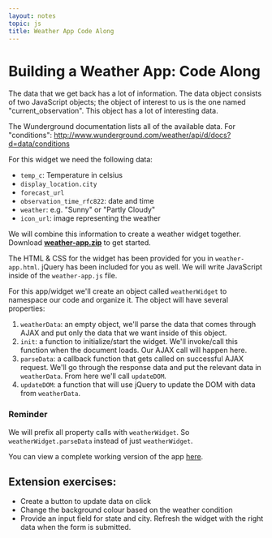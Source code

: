 ```yaml
---
layout: notes
topic: js
title: Weather App Code Along
---
```


# Building a Weather App: Code Along

The data that we get back has a lot of information. The data object consists of two JavaScript objects; the object of interest to us is the one named "current_observation". This object has a lot of interesting data.

The Wunderground documentation lists all of the available data. For "conditions": http://www.wunderground.com/weather/api/d/docs?d=data/conditions

For this widget we need the following data:

* `temp_c`: Temperature in celsius
* `display_location.city`
* `forecast_url`
* `observation_time_rfc822`: date and time
* `weather`: e.g. "Sunny" or "Partly Cloudy"
* `icon_url`: image representing the weather


We will combine this information to create a weather widget together. Download **[weather-app.zip](exercises/weather-app.zip)** to get started.

The HTML & CSS for the widget has been provided for you in `weather-app.html`. jQuery has been included for you as well. We will write JavaScript inside of the `weather-app.js` file.
 
For this app/widget we'll create an object called `weatherWidget` to namespace our code and organize it. The object will have several properties:

1. `weatherData`: an empty object, we'll parse the data that comes through AJAX and put only the data that we want inside of this object.
2. `init`: a function to initialize/start the widget. We'll invoke/call this function when the document loads. Our AJAX call will happen here.
3. `parseData`: a callback function that gets called on successful AJAX request. We'll go through the response data and put the relevant data in `weatherData`. From here we'll call `updateDOM`.
4. `updateDOM`: a function that will use jQuery to update the DOM with data from `weatherData`.

### Reminder
We will prefix all property calls with `weatherWidget`. So `weatherWidget.parseData` instead of just `weatherWidget`.

You can view a complete working version of the app [here](exercises/weather-app-answer.zip).

## Extension exercises:

* Create a button to update data on click
* Change the background colour based on the weather condition
* Provide an input field for state and city. Refresh the widget with the right data when the form is submitted.




